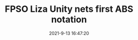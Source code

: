 ---
"title": "FPSO Liza Unity nets first ABS notation"
"date": "2021-9-13 16:47:20"
"feed_name": "OFFSHOREMAG"
"feed_website": "https://www.offshore-mag.com/"
"feed_rss": "https://www.offshore-mag.com/__rss/website-scheduled-content.xml?input=%7B%22sectionAlias%22%3A%22home%22%7D"
"link": "https://www.offshore-mag.com/rigs-vessels/article/14210208/fpso-liza-unity-nets-first-abs-notation"
"file": "_posts/fe372d344b649da7ef64c12af1cb6c521e4b0fab.md"
"accident": "0"
"drilling": "0"
---